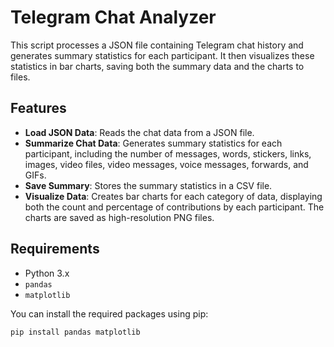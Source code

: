 # Telegram Chat Analyzer

This script processes a JSON file containing Telegram chat history and generates summary statistics for each participant. It then visualizes these statistics in bar charts, saving both the summary data and the charts to files.

## Features

- **Load JSON Data**: Reads the chat data from a JSON file.
- **Summarize Chat Data**: Generates summary statistics for each participant, including the number of messages, words, stickers, links, images, video files, video messages, voice messages, forwards, and GIFs.
- **Save Summary**: Stores the summary statistics in a CSV file.
- **Visualize Data**: Creates bar charts for each category of data, displaying both the count and percentage of contributions by each participant. The charts are saved as high-resolution PNG files.

## Requirements

- Python 3.x
- `pandas`
- `matplotlib`

You can install the required packages using pip:

```bash
pip install pandas matplotlib
